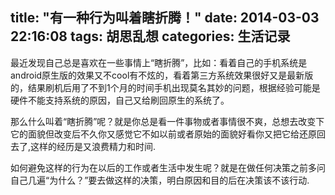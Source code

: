 title: "有一种行为叫着瞎折腾！"
date: 2014-03-03 22:16:08
tags: 胡思乱想
categories: 生活记录
---

最近发现自己总是喜欢在一些事情上“瞎折腾”，比如：看着自己的手机系统是android原生版的效果又不cool有不炫的，看着第三方系统效果很好又是最新版的，结果刷机后用了不到1个月的时间手机出现莫名其妙的问题，根据经验可能是硬件不能支持系统的原因，自己又给刷回原生的系统了。

那么什么叫着“瞎折腾”呢？就是你总是看一件事物或者事情很不爽，总想去改变下它的面貌但改变后不久你又感觉它不如以前或者原始的面貌好看你又把它给还原回去了,这样的经历是又浪费精力和时间.

如何避免这样的行为在以后的工作或者生活中发生呢？就是在做任何决策之前多问自己几遍“为什么？”要去做这样的决策，明白原因和目的后在决策该不该行动.
